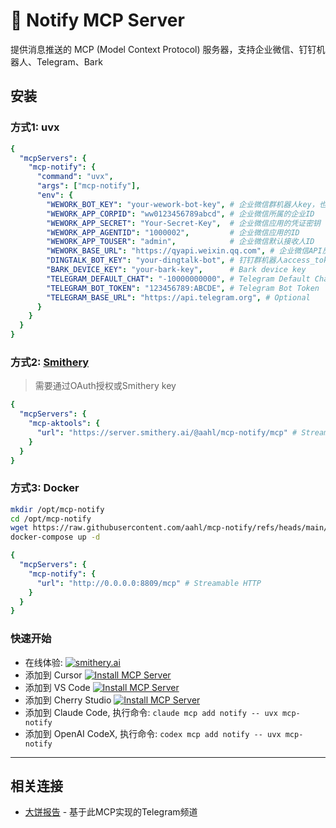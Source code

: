 # 💬 Notify MCP Server

<!-- mcp-name: io.github.aahl/mcp-notify -->

提供消息推送的 MCP (Model Context Protocol) 服务器，支持企业微信、钉钉机器人、Telegram、Bark


## 安装

### 方式1: uvx
```yaml
{
  "mcpServers": {
    "mcp-notify": {
      "command": "uvx",
      "args": ["mcp-notify"],
      "env": {
        "WEWORK_BOT_KEY": "your-wework-bot-key", # 企业微信群机器人key，也可以在提示词指定
        "WEWORK_APP_CORPID": "ww0123456789abcd", # 企业微信所属的企业ID
        "WEWORK_APP_SECRET": "Your-Secret-Key",  # 企业微信应用的凭证密钥
        "WEWORK_APP_AGENTID": "1000002",         # 企业微信应用的ID
        "WEWORK_APP_TOUSER": "admin",            # 企业微信默认接收人ID
        "WEWORK_BASE_URL": "https://qyapi.weixin.qq.com", # 企业微信API反代理地址，用于可信IP
        "DINGTALK_BOT_KEY": "your-dingtalk-bot", # 钉钉群机器人access_token
        "BARK_DEVICE_KEY": "your-bark-key",      # Bark device key
        "TELEGRAM_DEFAULT_CHAT": "-10000000000", # Telegram Default Chat ID
        "TELEGRAM_BOT_TOKEN": "123456789:ABCDE", # Telegram Bot Token
        "TELEGRAM_BASE_URL": "https://api.telegram.org", # Optional
      }
    }
  }
}
```

### 方式2: [Smithery](https://smithery.ai/server/@aahl/mcp-notify)
> 需要通过OAuth授权或Smithery key

```yaml
{
  "mcpServers": {
    "mcp-aktools": {
      "url": "https://server.smithery.ai/@aahl/mcp-notify/mcp" # Streamable HTTP
    }
  }
}
```

### 方式3: Docker
```bash
mkdir /opt/mcp-notify
cd /opt/mcp-notify
wget https://raw.githubusercontent.com/aahl/mcp-notify/refs/heads/main/docker-compose.yml
docker-compose up -d
```
```yaml
{
  "mcpServers": {
    "mcp-notify": {
      "url": "http://0.0.0.0:8809/mcp" # Streamable HTTP
    }
  }
}
```

### 快速开始
- 在线体验: [![smithery.ai](https://smithery.ai/badge/@aahl/mcp-notify)](https://smithery.ai/server/@aahl/mcp-notify)
- 添加到 Cursor [![Install MCP Server](https://cursor.com/deeplink/mcp-install-dark.svg)](https://cursor.com/zh/install-mcp?name=notify&config=eyJjb21tYW5kIjoidXZ4IiwiYXJncyI6WyJtY3Atbm90aWZ5Il19)
- 添加到 VS Code [![Install MCP Server](https://img.shields.io/badge/VS_Code-+?label=Add+MCP+Server&color=0098FF)](https://insiders.vscode.dev/redirect?url=vscode:mcp/install%3F%7B%22name%22%3A%22notify%22%2C%22command%22%3A%22uvx%22%2C%22args%22%3A%5B%22mcp-notify%22%5D%7D)
- 添加到 Cherry Studio [![Install MCP Server](https://img.shields.io/badge/Cherry_Studio-+?label=Add+MCP+Server&color=FF5F5F)](https://gitee.com/link?target=cherrystudio%3A%2F%2Fmcp%2Finstall%3Fservers%3DeyJtY3BTZXJ2ZXJzIjp7Im5vdGlmeSI6eyJjb21tYW5kIjoidXZ4IiwiYXJncyI6WyJtY3Atbm90aWZ5Il19fX0%3D)
- 添加到 Claude Code, 执行命令: `claude mcp add notify -- uvx mcp-notify`
- 添加到 OpenAI CodeX, 执行命令: `codex mcp add notify -- uvx mcp-notify`

------

## 相关连接
- [大饼报告](https://t.me/s/mcpBtc) - 基于此MCP实现的Telegram频道

